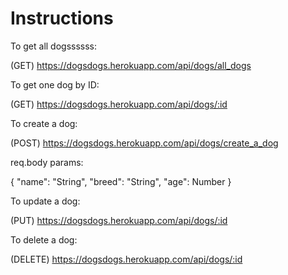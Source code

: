# Instructions

To get all dogssssss:

(GET) https://dogsdogs.herokuapp.com/api/dogs/all_dogs

To get one dog by ID:

(GET) https://dogsdogs.herokuapp.com/api/dogs/:id

To create a dog:

(POST) https://dogsdogs.herokuapp.com/api/dogs/create_a_dog

req.body params:

{
"name": "String",
"breed": "String",
"age": Number
}

To update a dog:

(PUT) https://dogsdogs.herokuapp.com/api/dogs/:id

To delete a dog:

(DELETE) https://dogsdogs.herokuapp.com/api/dogs/:id
